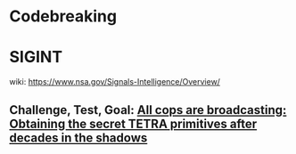 # Codebreaking

# SIGINT
wiki:
https://www.nsa.gov/Signals-Intelligence/Overview/

## Challenge, Test, Goal: [All cops are broadcasting: Obtaining the secret TETRA primitives after decades in the shadows](https://youtu.be/MXPBkWvlN8c)
